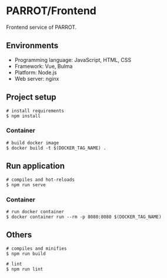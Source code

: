 # PARROT/Frontend
Frontend service of PARROT.

## Environments
- Programming language: JavaScript, HTML, CSS
- Framework: Vue, Bulma
- Platform: Node.js
- Web server: nginx

## Project setup
```
# install requirements
$ npm install
```

### Container
```
# build docker image
$ docker build -t $(DOCKER_TAG_NAME) .
```

## Run application
```
# compiles and hot-reloads
$ npm run serve
```

### Container
```
# run docker container
$ docker container run --rm -p 8080:8080 $(DOCKER_TAG_NAME)
```

## Others
```
# compiles and minifies
$ npm run build

# lint
$ npm run lint
```